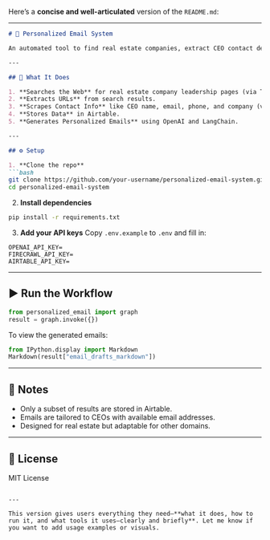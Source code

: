 Here’s a **concise and well-articulated** version of the `README.md`:

---

````markdown
# 📨 Personalized Email System

An automated tool to find real estate companies, extract CEO contact details, and generate personalized outreach emails using LLMs.

---

## 🔧 What It Does

1. **Searches the Web** for real estate company leadership pages (via Tavily).
2. **Extracts URLs** from search results.
3. **Scrapes Contact Info** like CEO name, email, phone, and company (via Firecrawl).
4. **Stores Data** in Airtable.
5. **Generates Personalized Emails** using OpenAI and LangChain.

---

## ⚙️ Setup

1. **Clone the repo**
```bash
git clone https://github.com/your-username/personalized-email-system.git
cd personalized-email-system
````

2. **Install dependencies**

```bash
pip install -r requirements.txt
```

3. **Add your API keys**
   Copy `.env.example` to `.env` and fill in:

```env
OPENAI_API_KEY=
FIRECRAWL_API_KEY=
AIRTABLE_API_KEY=
```

---

## ▶️ Run the Workflow

```python
from personalized_email import graph
result = graph.invoke({})
```

To view the generated emails:

```python
from IPython.display import Markdown
Markdown(result["email_drafts_markdown"])
```

---

## 📌 Notes

* Only a subset of results are stored in Airtable.
* Emails are tailored to CEOs with available email addresses.
* Designed for real estate but adaptable for other domains.

---

## 📄 License

MIT License

```

---

This version gives users everything they need—**what it does, how to run it, and what tools it uses—clearly and briefly**. Let me know if you want to add usage examples or visuals.
```
